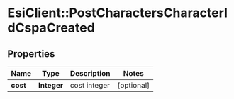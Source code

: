 # EsiClient::PostCharactersCharacterIdCspaCreated

## Properties
Name | Type | Description | Notes
------------ | ------------- | ------------- | -------------
**cost** | **Integer** | cost integer | [optional] 


